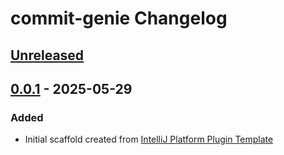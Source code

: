 <!-- Keep a Changelog guide -> https://keepachangelog.com -->

# commit-genie Changelog

## [Unreleased]

## [0.0.1] - 2025-05-29

### Added

- Initial scaffold created from [IntelliJ Platform Plugin Template](https://github.com/JetBrains/intellij-platform-plugin-template)

[Unreleased]: https://github.com/raystatic/commit-genie/compare/v0.0.1...HEAD
[0.0.1]: https://github.com/raystatic/commit-genie/commits/v0.0.1
